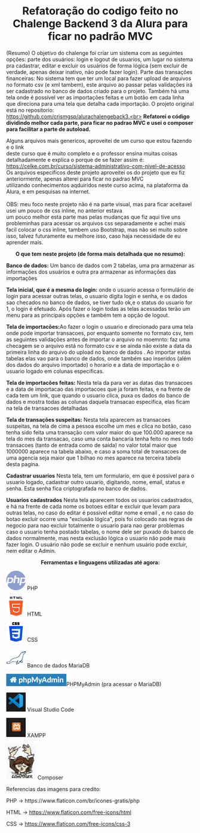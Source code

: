 <h1 align="center"><strong>Refatoração do codigo feito no Chalenge Backend 3 da Alura para ficar no padrão MVC</strong></h1>

(Resumo) O objetivo do chalenge foi criar um sistema com as seguintes opções: parte dos usuários: login e logout de usuarios, um lugar no sistema pra cadastrar, editar e excluir os usuários de forma lógica (sem excluir de verdade, apenas deixar inativo, não pode fazer login). Parte das transações financeiras: No sistema tem que ter um local para fazer upload de arquivos no formato csv (e xml tambem), este arquivo ao passar pelas validações irá ser cadastrado no banco de dados criado para o projeto. Também há uma tela onde é possível ver as importações feitas e um botão em cada linha que direciona para uma tela que detalha cada importação. 
O projeto original está no repositorio:<br> https://github.com/crismgsp/alurachalengeback3.<br>
<strong>Refatorei o código dividindo melhor cada parte, para ficar no padrao MVC e usei o composer para facilitar a parte de autoload.</strong>

Alguns arquivos mais genericos, aproveitei de um curso que estou fazendo e o link<br>
deste curso que é muito completo e o professor ensina muitas coisas detalhadamente e explica o porque de se fazer assim é:<br>
https://celke.com.br/curso/sistema-administrativo-com-nivel-de-acesso <br>
Os arquivos específicos deste projeto aproveitei os do projeto que eu fiz anteriormente,  apenas alterei para ficar no padrao MVC<br>
utilizando conhecimentos aqduiridos neste curso acima, na plataforma da Alura, e em pesquisas na internet.<br>
<br>
OBS: meu foco neste projeto não é na parte visual, mas para ficar aceitavel usei um pouco de css inline, no anterior estava<br>
um pouco melhor esta parte mas pelas mudanças que fiz aqui tive uns probleminhas para acessar os arquivos css separadamente e achei mais<br>
facil colocar o css inline, tambem uso Bootstrap, mas não sei muito sobre isso, talvez futuramente eu melhore isso, caso haja necessidade de eu aprender mais.<br>



<p align="center"><strong>O que tem neste projeto  (de forma mais detalhada que no resumo):</strong></p>

<strong>Banco de dados:</strong> Um banco de dados com 2 tabelas, uma pra armazenar as informações dos usuários e outra pra armazenar as informações das importações<br>

<strong>Tela inicial, que é a mesma do login:</strong> onde o usuario acessa o formulário de  login para acessar outras telas, o usuario digita login e senha, e os dados sao checados no banco de dados, se tiver tudo ok,e o status do usuario for 1, o login é efetuado. Após fazer o login todas as telas acessadas terão um menu para as principais opções e também tem a opção de logout.<br>


<strong>Tela de importacões:</strong>Ao fazer o login o usuario e direcionado para uma tela onde pode importar transacoes, por enquanto somente no formato csv, tem as seguintes validações antes de importar o arquivo no moemnto: faz uma checagem se o arquivo
está no formato csv e se ainda não existe a data da primeira linha do arquivo do upload no banco de dados . Ao importar estas tabelas elas vao para o banco de dados, onde também sao inseridos (além dos dados do arquivo importado) o horario e a data  de importação e o usuario logado em colunas especificas.<br>


<strong>Tela de importacões feitas:</strong> Nesta tela da para ver as datas das transacoes e a data de importacao das importacoes que ja foram feitas, e na frente de cada tem um link, que quando o usuario clica, puxa os dados do banco de dados e mostra todas as colunas daquela transacao especifica, elas ficam na tela de transacoes detalhadas<br>

<strong>Tela de transações suspeitas:</strong> Nesta tela aparecem as transacoes suspeitas, na tela de cima a pessoa escolhe um mes e clica no botão,  caso tenha sido feita uma transação com valor maior do que 100.000 aparece na tela do mes da transacao, caso uma conta bancaria tenha feito no mes todo transacoes (tanto de entrada como de saida) no valor total maior que 1000000 aparece na tabela abaixo, e caso a soma total de transacoes de uma agencia seja maior que 1 bilhao no mes aparece na terceira tabela desta pagina.<br>

<strong>Cadastrar usuarios</strong> Nesta tela, tem um formulario, em que é possivel para o usuario logado, cadastrar outro usuario, digitando, nome, email, status e senha. Esta senha fica criptografada no banco de dados. <br>

<strong>Usuarios cadastrados</strong> Nesta tela aparecem todos os usuarios cadastrados, e há na frente de cada nome os botoes editar e excluir que levam para outras telas, no caso do editar é possivel editar nome e email , e no caso do botao excluir ocorre uma "exclusão lógica", pois foi colocado nas regras de negocio para nao excluir totalmente o usuario para nao gerar problemas caso o usuario tenha postado tabelas, o nome dele ser puxado do banco de dados normalmente, mas nesta exclusão lógica o usuario não pode mais fazer login. O usuário não pode se excluir e nenhum usuário pode excluir, nem editar o Admin.
<br>


<p align="center"><strong>Ferramentas e linguagens utilizadas até agora:</strong></p>
<p><img src='app/sistema/assets/imagens/php.png' alt="simbolo PHP criado por Freepik - Flaticon"/> PHP </p>
<p><img src='app/sistema/assets/imagens/html.png' alt="simbolo HTML criado por Freepik - Flaticon"/> HTML </p>
<p><img src='app/sistema/assets/imagens/css.png' alt="simbolo CSS criado por Freepik - Flaticon"/> CSS </p>
<p><img src='app/sistema/assets/imagens/mariadb.png'alt="simbolo MariaDB"/> Banco de dados MariaDB </p>
<p><img src='app/sistema/assets/imagens/phpmyadmin.png' alt=" Imagem relacionada a PHPMyAdmin"/>PHPMyAdmin (pra acessar o MariaDB)  </p>
<p><img src='app/sistema/assets/imagens/vscode.png' alt="simbolo VSCODE"/> Visual Studio Code </p>
<p><img src='app/sistema/assets/imagens/xampp.png' alt="simbolo XAMPP"/> XAMPP <br> </p>
<p><img src='app/sistema/assets/imagens/composer.png' alt="simbolo XAMPP"/> Composer <br> </p>





<p>Referencias das imagens para credito:</p>
PHP -> https://www.flaticon.com/br/icones-gratis/php

HTML -> https://www.flaticon.com/free-icons/html

CSS -> https://www.flaticon.com/free-icons/css-3
<br>


